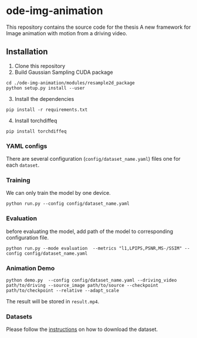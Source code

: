 # ode-img-animation

This repository contains the source code for the thesis A new framework for Image animation with motion from a driving video.

## Installation

1. Clone this repository
2. Build Gaussian Sampling CUDA package

```shell
cd ./ode-img-animation/modules/resample2d_package
python setup.py install --user
```

3. Install the dependencies

```shell
pip install -r requirements.txt
```

4. Install torchdiffeq

```
pip install torchdiffeq
```

### YAML configs

There are several configuration (`config/dataset_name.yaml`) files one for each `dataset`.

### Training

We can only train the model by one device.

```shel
python run.py --config config/dataset_name.yaml
```

### Evaluation

before evaluating the model, add path of the model to corresponding configuration file.

```shell
python run.py --mode evaluation  --metrics "l1,LPIPS,PSNR,MS-/SSIM" --config config/dataset_name.yaml
```

### Animation Demo

```shell
python demo.py  --config config/dataset_name.yaml --driving_video path/to/driving --source_image path/to/source --checkpoint path/to/checkpoint --relative --adapt_scale
```

The result will be stored in `result.mp4`.

### Datasets

Please follow the [instructions](https://github.com/AliaksandrSiarohin/first-order-model) on how to download the dataset.
